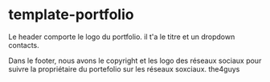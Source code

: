 # template-portfolio

Le header comporte le logo du portfolio. il t'a le titre et un dropdown contacts.

Dans le footer, nous avons le copyright et les logo des réseaux sociaux pour suivre la propriétaire du portefolio sur les réseaux soxciaux.
the4guys
